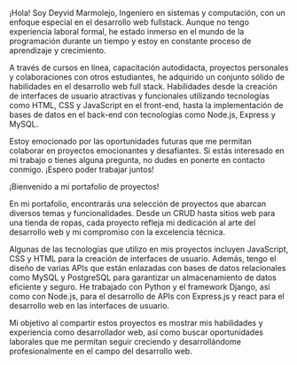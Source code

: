 ¡Hola! Soy Deyvid Marmolejo, Ingeniero en sistemas y computación, con un enfoque especial en el desarrollo web fullstack. Aunque no tengo experiencia laboral formal, he estado inmerso en el mundo de la programación durante un tiempo y estoy en constante proceso de aprendizaje y crecimiento.

A través de cursos en línea, capacitación autodidacta, proyectos personales y colaboraciones con otros estudiantes, he adquirido un conjunto sólido de habilidades en el desarrollo web full stack. Habilidades desde la creación de interfaces de usuario atractivas y funcionales utilizando tecnologías como HTML, CSS y JavaScript en el front-end, hasta la implementación de bases de datos en el back-end con tecnologías como Node.js, Express y MySQL.

Estoy emocionado por las oportunidades futuras que me permitan colaborar en proyectos emocionantes y desafiantes. Si estás interesado en mi trabajo o tienes alguna pregunta, no dudes en ponerte en contacto conmigo. ¡Espero poder trabajar juntos!



¡Bienvenido a mi portafolio de proyectos!


En mi portafolio, encontrarás una selección de proyectos que abarcan diversos temas y funcionalidades. Desde un CRUD hasta sitios web para una tienda de ropas, cada proyecto refleja mi dedicación al arte del desarrollo web y mi compromiso con la excelencia técnica.

Algunas de las tecnologías que utilizo en mis proyectos incluyen JavaScript, CSS y HTML para la creación de interfaces de usuario. Además, tengo el diseño de varias APIs que están enlazadas con bases de datos relacionales como MySQL y PostgreSQL para garantizar un almacenamiento de datos eficiente y seguro. He trabajado con Python y el framework Django, así como con Node.js, para el desarrollo de APIs con Express.js y react para el desarrollo web en las interfaces de usuario.

Mi objetivo al compartir estos proyectos es mostrar mis habilidades y experiencia como desarrollador web, así como buscar oportunidades laborales que me permitan seguir creciendo y desarrollándome profesionalmente en el campo del desarrollo web.
